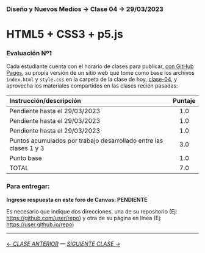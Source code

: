 ### Diseño y Nuevos Medios → Clase 04 → 29/03/2023

# HTML5 + CSS3 + p5.js

### Evaluación Nº1

Cada estudiante cuenta con el horario de clases para publicar, [con GitHub Pages](https://docs.github.com/es/free-pro-team@latest/github/working-with-github-pages/configuring-a-publishing-source-for-your-github-pages-site), su propia versión de un sitio web que tome como base los archivos `index.html` y `style.css` en la carpeta de la clase de hoy, [clase-04](https://profesorfaco.github.io/dno037-2023/clase-04/), y aprovecha los materiales compartidos en las clases recién pasadas: 

| Instrucción/descripción |  Puntaje | 
|:------------------------|:--------:|
| Pendiente hasta el 29/03/2023 | 1.0 |
| Pendiente hasta el 29/03/2023 | 1.0 |
| Pendiente hasta el 29/03/2023 | 1.0 |
| Puntos acumulados por trabajo desarrollado entre las clases 1 y 3 | 3.0 |
| Punto base | 1.0 |
| TOTAL  | 7.0 |

### Para entregar:

**Ingrese respuesta en este foro de Canvas: PENDIENTE**

Es necesario que indique dos direcciones, una de su repositorio (Ej: https://github.com/user/repo) y otra de su página en línea (Ej: https://user.github.io/repo)

- - - - - - - 

###### [← CLASE ANTERIOR](https://github.com/profesorfaco/dno037-2023/tree/main/clase-03) — [SIGUIENTE CLASE →](https://github.com/profesorfaco/dno037-2023/tree/main/clase-05)
